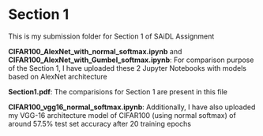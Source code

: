 # Section 1
This is my submission folder for Section 1 of SAiDL Assignment

**CIFAR100_AlexNet_with_normal_softmax.ipynb** and **CIFAR100_AlexNet_with_Gumbel_softmax.ipynb**: For comparison purpose of the Section 1, I have uploaded these 2 Jupyter Notebooks with models based on AlexNet architecture

**Section1.pdf**: The comparisions for Section 1 are present in this file

**CIFAR100_vgg16_normal_softmax.ipynb**: Additionally, I have also uploaded my VGG-16 architecture model of CIFAR100 (using normal softmax) of around 57.5% test set accuracy after 20 training epochs 

